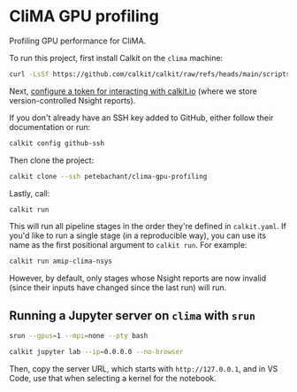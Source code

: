 # CliMA GPU profiling

Profiling GPU performance for CliMA.

To run this project, first install Calkit on the `clima` machine:

```sh
curl -LsSf https://github.com/calkit/calkit/raw/refs/heads/main/scripts/install.sh | sh
```

Next,
[configure a token for interacting with calkit.io](https://docs.calkit.org/cloud-integration/)
(where we store version-controlled Nsight reports).

If you don't already have an SSH key added to GitHub,
either follow their documentation or run:

```sh
calkit config github-ssh
```

Then clone the project:

```sh
calkit clone --ssh petebachant/clima-gpu-profiling
```

Lastly, call:

```sh
calkit run
```

This will run all pipeline stages in the order they're defined in
`calkit.yaml`.
If you'd like to run a single stage (in a reproducible way),
you can use its name as the first positional argument to `calkit run`.
For example:

```sh
calkit run amip-clima-nsys
```

However, by default, only stages whose Nsight reports are now invalid
(since their inputs have changed since the last run)
will run.

## Running a Jupyter server on `clima` with `srun`

```sh
srun --gpus=1 --mpi=none --pty bash
```

```sh
calkit jupyter lab --ip=0.0.0.0 --no-browser
```

Then, copy the server URL, which starts with `http://127.0.0.1`,
and in VS Code, use that when selecting a kernel for the notebook.
